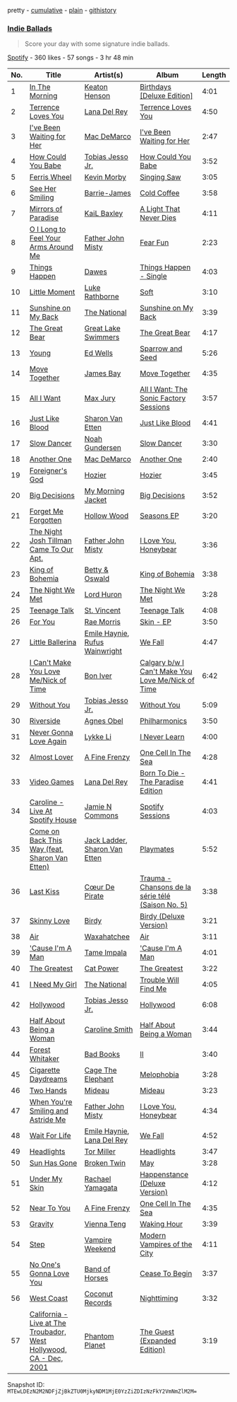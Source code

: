 pretty - [cumulative](/playlists/cumulative/0aXP5u51kHZiKvxkUPq0IL.md) - [plain](/playlists/plain/0aXP5u51kHZiKvxkUPq0IL) - [githistory](https://github.githistory.xyz/mackorone/spotify-playlist-archive/blob/main/playlists/plain/0aXP5u51kHZiKvxkUPq0IL)

### [Indie Ballads](https://open.spotify.com/playlist/0aXP5u51kHZiKvxkUPq0IL)

> Score your day with some signature indie ballads.

[Spotify](https://open.spotify.com/user/spotify) - 360 likes - 57 songs - 3 hr 48 min

| No. | Title | Artist(s) | Album | Length |
|---|---|---|---|---|
| 1 | [In The Morning](https://open.spotify.com/track/5ARxzI7euqmCqljviBbsM2) | [Keaton Henson](https://open.spotify.com/artist/6GFfu1alUSrL7qazImC160) | [Birthdays \[Deluxe Edition\]](https://open.spotify.com/album/2OyV4tTcf9SeD8LptMfldT) | 4:01 |
| 2 | [Terrence Loves You](https://open.spotify.com/track/3NkWdvbs6xEVk3c0vPGhXN) | [Lana Del Rey](https://open.spotify.com/artist/00FQb4jTyendYWaN8pK0wa) | [Terrence Loves You](https://open.spotify.com/album/4xlfiqbKSVzrbUzjbYe2Ia) | 4:50 |
| 3 | [I've Been Waiting for Her](https://open.spotify.com/track/5h1t70SJIElmJEqgrkWHTX) | [Mac DeMarco](https://open.spotify.com/artist/3Sz7ZnJQBIHsXLUSo0OQtM) | [I've Been Waiting for Her](https://open.spotify.com/album/7eGgLQCLsMtrgrjyFCfkk3) | 2:47 |
| 4 | [How Could You Babe](https://open.spotify.com/track/3UQM3V4mjS1DuAqucivt1Q) | [Tobias Jesso Jr.](https://open.spotify.com/artist/3RosuARXNIOfNYoJXR7fzA) | [How Could You Babe](https://open.spotify.com/album/366pymIt28pfphDRjYM0BL) | 3:52 |
| 5 | [Ferris Wheel](https://open.spotify.com/track/4lOMlUFX4qN0d587hfQMDO) | [Kevin Morby](https://open.spotify.com/artist/6fxk3UXHTFYET8qCT9WlBF) | [Singing Saw](https://open.spotify.com/album/1s8RmcZjTuvDt9eQ4MAKLI) | 3:05 |
| 6 | [See Her Smiling](https://open.spotify.com/track/3m1ChU56bSNFdvOHZ649gC) | [Barrie\-James](https://open.spotify.com/artist/2OteRXiAleVQTZbUMWeoOo) | [Cold Coffee](https://open.spotify.com/album/0GGh4y5PxqdJXNK5fHU6HU) | 3:58 |
| 7 | [Mirrors of Paradise](https://open.spotify.com/track/5u1hFiNBLQDWat8IRXuavN) | [KaiL Baxley](https://open.spotify.com/artist/3fV14PAU0MWFaj0Kt8MDWx) | [A Light That Never Dies](https://open.spotify.com/album/3bVTjHIf9SQb5azkxNTVVE) | 4:11 |
| 8 | [O I Long to Feel Your Arms Around Me](https://open.spotify.com/track/17eJJpSWm9JWl4wYmbwixM) | [Father John Misty](https://open.spotify.com/artist/2kGBy2WHvF0VdZyqiVCkDT) | [Fear Fun](https://open.spotify.com/album/0r0uA6OMU5fTbWetcMf867) | 2:23 |
| 9 | [Things Happen](https://open.spotify.com/track/4dzPQVLO4bBEw5pcNVvNaM) | [Dawes](https://open.spotify.com/artist/0CDUUM6KNRvgBFYIbWxJwV) | [Things Happen \- Single](https://open.spotify.com/album/0nJCjlw3AGdO7gYGiZ2sao) | 4:03 |
| 10 | [Little Moment](https://open.spotify.com/track/1dwLyrQXQeDQe14UIdWfFr) | [Luke Rathborne](https://open.spotify.com/artist/0XfDKxRuVIlgnFx0GHj4h6) | [Soft](https://open.spotify.com/album/2qqkqWmqBZ5L7mvsY3tQdH) | 3:10 |
| 11 | [Sunshine on My Back](https://open.spotify.com/track/4VeQ05HWIFQ1gqhsB2dvdq) | [The National](https://open.spotify.com/artist/2cCUtGK9sDU2EoElnk0GNB) | [Sunshine on My Back](https://open.spotify.com/album/2ivssRWgsZ3X0D6g9goT7D) | 3:39 |
| 12 | [The Great Bear](https://open.spotify.com/track/2LXjoDNjwPQup5A02IJKpi) | [Great Lake Swimmers](https://open.spotify.com/artist/2HcZuUtnktqMHm4H1R9gAR) | [The Great Bear](https://open.spotify.com/album/0Bg6hnUfRNPdlxrVYQcA2P) | 4:17 |
| 13 | [Young](https://open.spotify.com/track/2fWvDmPyhZNWdqg00r6W9u) | [Ed Wells](https://open.spotify.com/artist/5VU6y4gxGiF3Es895F7Ee5) | [Sparrow and Seed](https://open.spotify.com/album/0gAx4qI9r3clwvF2oZyVdF) | 5:26 |
| 14 | [Move Together](https://open.spotify.com/track/4kfJRwiUaDYi7vtXfuAeKW) | [James Bay](https://open.spotify.com/artist/4EzkuveR9pLvDVFNx6foYD) | [Move Together](https://open.spotify.com/album/3BKtskG6p5BwZxWSz0Pict) | 4:35 |
| 15 | [All I Want](https://open.spotify.com/track/0JggQ4jzbptIywK9O2BcG2) | [Max Jury](https://open.spotify.com/artist/3MuPVbFDynbq9zRTAqjRxi) | [All I Want: The Sonic Factory Sessions](https://open.spotify.com/album/1LygChf3iU7L1fBzpBD6Y2) | 3:57 |
| 16 | [Just Like Blood](https://open.spotify.com/track/4gML5x1msjfFty29Ks1T9F) | [Sharon Van Etten](https://open.spotify.com/artist/2wJ4vsxWd7df7dRU4KcoDe) | [Just Like Blood](https://open.spotify.com/album/0JGHve50jhJr7BvYsCFhZT) | 4:41 |
| 17 | [Slow Dancer](https://open.spotify.com/track/4e1jkDGXP276kdjQ8jybwZ) | [Noah Gundersen](https://open.spotify.com/artist/34482S5nfxR441wcnVfrHi) | [Slow Dancer](https://open.spotify.com/album/3do0LENZF7CeSby77615rO) | 3:30 |
| 18 | [Another One](https://open.spotify.com/track/3eGW9ANdFCJUqs6pZwH3As) | [Mac DeMarco](https://open.spotify.com/artist/3Sz7ZnJQBIHsXLUSo0OQtM) | [Another One](https://open.spotify.com/album/62jm59Aclvv0KQHNdFsqrM) | 2:40 |
| 19 | [Foreigner's God](https://open.spotify.com/track/7038lbiIM5IE62i6a4qa5Y) | [Hozier](https://open.spotify.com/artist/2FXC3k01G6Gw61bmprjgqS) | [Hozier](https://open.spotify.com/album/36k5aXpxffjVGcNce12GLZ) | 3:45 |
| 20 | [Big Decisions](https://open.spotify.com/track/1XqJU8TLwVCWOO6NUKhpSG) | [My Morning Jacket](https://open.spotify.com/artist/43O3c6wewpzPKwVaGEEtBM) | [Big Decisions](https://open.spotify.com/album/0GU99JAWX8cpDg1TdD3A5k) | 3:52 |
| 21 | [Forget Me Forgotten](https://open.spotify.com/track/3828FzxqSPYBu4K7mzoBZl) | [Hollow Wood](https://open.spotify.com/artist/2jKc8s2nh4zCq8HSQFljXU) | [Seasons EP](https://open.spotify.com/album/1CXK5AjuabAwkb0DRCrQXi) | 3:20 |
| 22 | [The Night Josh Tillman Came To Our Apt.](https://open.spotify.com/track/5UXusQhn77o9f11H4NKFbM) | [Father John Misty](https://open.spotify.com/artist/2kGBy2WHvF0VdZyqiVCkDT) | [I Love You, Honeybear](https://open.spotify.com/album/2A8IKX257C4hJaYUHMhLP7) | 3:36 |
| 23 | [King of Bohemia](https://open.spotify.com/track/34KtmwODrt1ia604Q6mzXy) | [Betty & Oswald](https://open.spotify.com/artist/3Z8uzX8UEtNGYskkZJ9Acp) | [King of Bohemia](https://open.spotify.com/album/0xLHW7kjCKGGRN7uaFRxH0) | 3:38 |
| 24 | [The Night We Met](https://open.spotify.com/track/4iH31mAwPbG9SSPN6nHWgu) | [Lord Huron](https://open.spotify.com/artist/6ltzsmQQbmdoHHbLZ4ZN25) | [The Night We Met](https://open.spotify.com/album/5UGCFUixbUYeYrpfUnlEQA) | 3:28 |
| 25 | [Teenage Talk](https://open.spotify.com/track/0iKsBFbuFNA9eSGvhuncCJ) | [St\. Vincent](https://open.spotify.com/artist/7bcbShaqKdcyjnmv4Ix8j6) | [Teenage Talk](https://open.spotify.com/album/3HG6Nf0745fsytgWLptMXw) | 4:08 |
| 26 | [For You](https://open.spotify.com/track/6wUPboIgs7h3J1CE2Qq0d6) | [Rae Morris](https://open.spotify.com/artist/67xyhWIvYQK5qr6b0gElst) | [Skin \- EP](https://open.spotify.com/album/4nDTeEOiUHCS1YDOurQPC4) | 3:50 |
| 27 | [Little Ballerina](https://open.spotify.com/track/2Zc88UXIORcnvHHeJNRd1b) | [Emile Haynie](https://open.spotify.com/artist/3HlAg5EbFYOdlVPooU9f0K), [Rufus Wainwright](https://open.spotify.com/artist/2PfBzriIMRsCXPDtSy9vg8) | [We Fall](https://open.spotify.com/album/7z7rJeFbyPYjqYSUlmQVNQ) | 4:47 |
| 28 | [I Can't Make You Love Me/Nick of Time](https://open.spotify.com/track/0VXevk74BcLmIbUijIWxfR) | [Bon Iver](https://open.spotify.com/artist/4LEiUm1SRbFMgfqnQTwUbQ) | [Calgary b/w I Can't Make You Love Me/Nick of Time](https://open.spotify.com/album/6AXYiz8q5CQRCNKzM3d7Wy) | 6:42 |
| 29 | [Without You](https://open.spotify.com/track/74Y4S031TBjW4LrMCB13BL) | [Tobias Jesso Jr.](https://open.spotify.com/artist/3RosuARXNIOfNYoJXR7fzA) | [Without You](https://open.spotify.com/album/6uJwyGpFal8cMZ9znvULbQ) | 5:09 |
| 30 | [Riverside](https://open.spotify.com/track/7kaub3iYrvVz5gaPVemsWE) | [Agnes Obel](https://open.spotify.com/artist/1rKrEdI6GKirxWHxIUPYms) | [Philharmonics](https://open.spotify.com/album/7oTWCoBLYtzURvGTFysNf1) | 3:50 |
| 31 | [Never Gonna Love Again](https://open.spotify.com/track/260P406V4ys84uDOFGfcMA) | [Lykke Li](https://open.spotify.com/artist/6oBm8HB0yfrIc9IHbxs6in) | [I Never Learn](https://open.spotify.com/album/4fGqfyineAZmulNxgitERh) | 4:00 |
| 32 | [Almost Lover](https://open.spotify.com/track/3GSYWQNnSdovwC2H8HpziA) | [A Fine Frenzy](https://open.spotify.com/artist/5dTYaRzOn4rXGBLH052EeQ) | [One Cell In The Sea](https://open.spotify.com/album/0Ot7MEgreG2R93aN42M9iK) | 4:28 |
| 33 | [Video Games](https://open.spotify.com/track/24jvD83UgLmrdGjhWTFslY) | [Lana Del Rey](https://open.spotify.com/artist/00FQb4jTyendYWaN8pK0wa) | [Born To Die \- The Paradise Edition](https://open.spotify.com/album/5PW8nAtvf2HV8RYZFd4IrX) | 4:41 |
| 34 | [Caroline \- Live At Spotify House](https://open.spotify.com/track/7AjZ0qsgxGFARwIRBsb102) | [Jamie N Commons](https://open.spotify.com/artist/2FsZnS8gQ8jG1HGnPYNlm9) | [Spotify Sessions](https://open.spotify.com/album/4Np9cPlbJVYWQxl6i4Fhc9) | 4:03 |
| 35 | [Come on Back This Way \(feat\. Sharon Van Etten\)](https://open.spotify.com/track/4znW92ViEZynv5IdBauBZ9) | [Jack Ladder](https://open.spotify.com/artist/7nMCtlEV4oVcC7cAN2MlLn), [Sharon Van Etten](https://open.spotify.com/artist/2wJ4vsxWd7df7dRU4KcoDe) | [Playmates](https://open.spotify.com/album/6prkJPtNTby2uw2n0FTnLY) | 5:52 |
| 36 | [Last Kiss](https://open.spotify.com/track/27H7ftAZmkbROLZuqHZ4QD) | [Cœur De Pirate](https://open.spotify.com/artist/2eRNMtoi82UZUuaL6naDjA) | [Trauma \- Chansons de la série télé \(Saison No\. 5\)](https://open.spotify.com/album/21sYyp0tQfjcIwiu0ULknn) | 3:38 |
| 37 | [Skinny Love](https://open.spotify.com/track/0HRshWRNAwQBROvxXqG3i9) | [Birdy](https://open.spotify.com/artist/2WX2uTcsvV5OnS0inACecP) | [Birdy \(Deluxe Version\)](https://open.spotify.com/album/3sGzkurA1fvEFqh73sWCVA) | 3:21 |
| 38 | [Air](https://open.spotify.com/track/1YQafeyn9ZQwB00u3kuH0k) | [Waxahatchee](https://open.spotify.com/artist/5IWCU0V9evBlW4gIeGY4zF) | [Air](https://open.spotify.com/album/06nwNSJTPSybqzY08z186g) | 3:11 |
| 39 | ['Cause I'm A Man](https://open.spotify.com/track/7Bsty8kmuETmsBC15k2orC) | [Tame Impala](https://open.spotify.com/artist/5INjqkS1o8h1imAzPqGZBb) | ['Cause I'm A Man](https://open.spotify.com/album/4vCPJt9JIOQVowf3el0Thx) | 4:01 |
| 40 | [The Greatest](https://open.spotify.com/track/6CAG3rBGPTAinoqgVD7fBJ) | [Cat Power](https://open.spotify.com/artist/6G7OerKc3eBO9sVkRNopFC) | [The Greatest](https://open.spotify.com/album/2ErZHHnKWGdpUWCwYLjHxU) | 3:22 |
| 41 | [I Need My Girl](https://open.spotify.com/track/7rbCL7W893Zonbfnevku5s) | [The National](https://open.spotify.com/artist/2cCUtGK9sDU2EoElnk0GNB) | [Trouble Will Find Me](https://open.spotify.com/album/2JhR4tjuc3MIKa8v2JaKze) | 4:05 |
| 42 | [Hollywood](https://open.spotify.com/track/6sHdBYQ8xiZ8p4eRuMqKoq) | [Tobias Jesso Jr.](https://open.spotify.com/artist/3RosuARXNIOfNYoJXR7fzA) | [Hollywood](https://open.spotify.com/album/1VP9Nf70JuwYsSGqvMNS9l) | 6:08 |
| 43 | [Half About Being a Woman](https://open.spotify.com/track/4sOlKj8VgiCtlS3hOj6dBS) | [Caroline Smith](https://open.spotify.com/artist/47blM5Op3BJODxUJImwdYE) | [Half About Being a Woman](https://open.spotify.com/album/5CTRcdwpLSIc80Mg4BHCFS) | 3:44 |
| 44 | [Forest Whitaker](https://open.spotify.com/track/2kW59AS9OrpFsuXbi2939R) | [Bad Books](https://open.spotify.com/artist/0e9H8oaYYRCKFXOVv848nt) | [II](https://open.spotify.com/album/1yDgzhR6Dtv7r8F7vOKyIz) | 3:40 |
| 45 | [Cigarette Daydreams](https://open.spotify.com/track/2tznHmp70DxMyr2XhWLOW0) | [Cage The Elephant](https://open.spotify.com/artist/26T3LtbuGT1Fu9m0eRq5X3) | [Melophobia](https://open.spotify.com/album/4EK8gtQfdVsmDTji7gBFlz) | 3:28 |
| 46 | [Two Hands](https://open.spotify.com/track/5A6jSZtXkChF1TPDll1a7p) | [Mideau](https://open.spotify.com/artist/5N0xrDCddc6VkbPCDo9H5K) | [Mideau](https://open.spotify.com/album/3I2PGnWMCuXeWVbKQ3oBpQ) | 3:23 |
| 47 | [When You're Smiling and Astride Me](https://open.spotify.com/track/7wCvdtHmURfT3pE65iXuXl) | [Father John Misty](https://open.spotify.com/artist/2kGBy2WHvF0VdZyqiVCkDT) | [I Love You, Honeybear](https://open.spotify.com/album/7buEcyw6fJF3WPgr06BomH) | 4:34 |
| 48 | [Wait For Life](https://open.spotify.com/track/2SCUYQiMHeWjoEca0XKxZW) | [Emile Haynie](https://open.spotify.com/artist/3HlAg5EbFYOdlVPooU9f0K), [Lana Del Rey](https://open.spotify.com/artist/00FQb4jTyendYWaN8pK0wa) | [We Fall](https://open.spotify.com/album/7z7rJeFbyPYjqYSUlmQVNQ) | 4:52 |
| 49 | [Headlights](https://open.spotify.com/track/2JtrVqAeIyCZ225spGqwPy) | [Tor Miller](https://open.spotify.com/artist/6HCZOENaZRSdEWQVSN8vzL) | [Headlights](https://open.spotify.com/album/6yY0JhdvEnxrqVouVhgqct) | 3:47 |
| 50 | [Sun Has Gone](https://open.spotify.com/track/0sxHNSs2YryW2VIfF2rnK9) | [Broken Twin](https://open.spotify.com/artist/4Y1f57EtKq7YF6DfftpopX) | [May](https://open.spotify.com/album/7lz632MGslCLlPym36livS) | 3:28 |
| 51 | [Under My Skin](https://open.spotify.com/track/234AYE6GUkpgfruH5S4z3E) | [Rachael Yamagata](https://open.spotify.com/artist/7w0qj2HiAPIeUcoPogvOZ6) | [Happenstance \(Deluxe Version\)](https://open.spotify.com/album/66p6CIMdxQFO3Igg9xo14a) | 4:12 |
| 52 | [Near To You](https://open.spotify.com/track/7BNWtMbwnx7A2cbKVG7lhe) | [A Fine Frenzy](https://open.spotify.com/artist/5dTYaRzOn4rXGBLH052EeQ) | [One Cell In The Sea](https://open.spotify.com/album/0Ot7MEgreG2R93aN42M9iK) | 4:35 |
| 53 | [Gravity](https://open.spotify.com/track/2nBIfZzQYsnzTDCSsAhmrs) | [Vienna Teng](https://open.spotify.com/artist/0xbwBKuWBNWfDBFsrRJEJG) | [Waking Hour](https://open.spotify.com/album/5bE7pvKcFGwRX4E4qcYCiE) | 3:39 |
| 54 | [Step](https://open.spotify.com/track/78J9MBkAoqfvyeEpQKJDzD) | [Vampire Weekend](https://open.spotify.com/artist/5BvJzeQpmsdsFp4HGUYUEx) | [Modern Vampires of the City](https://open.spotify.com/album/2Qi2SySN2ePZwMLDSv9Krn) | 4:11 |
| 55 | [No One's Gonna Love You](https://open.spotify.com/track/3LeNQIGi0zwmQm8WShZB95) | [Band of Horses](https://open.spotify.com/artist/0OdUWJ0sBjDrqHygGUXeCF) | [Cease To Begin](https://open.spotify.com/album/4a1jgSYZGMTR6Yp6IiSkbO) | 3:37 |
| 56 | [West Coast](https://open.spotify.com/track/1AtnxUR7yOlRsfjzF2kpuv) | [Coconut Records](https://open.spotify.com/artist/2YKp8Odp8GGbAkVU60Yk2Y) | [Nighttiming](https://open.spotify.com/album/3nBX2HMsJZlhcPxdqu2Wjy) | 3:32 |
| 57 | [California \- Live at The Troubador, West Hollywood, CA \- Dec, 2001](https://open.spotify.com/track/4l7vH6zMLfz2P3F5ufpc55) | [Phantom Planet](https://open.spotify.com/artist/0LsTFjEB1IIrh7IlTxs1GY) | [The Guest \(Expanded Edition\)](https://open.spotify.com/album/4SvTjA2cwASS1cWzEIG0WD) | 3:19 |

Snapshot ID: `MTEwLDEzN2M2NDFjZjBkZTU0MjkyNDM1MjE0YzZiZDIzNzFkY2VmNmZlM2M=`
